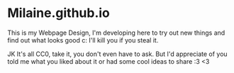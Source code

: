 # Milaine.github.io

This is my Webpage Design, I'm developing here to try out new things and find out what looks good c:
I'll kill you if you steal it.




JK It's all CC0, take it, you don't even have to ask.
But I'd appreciate of you told me what you liked about it or had some cool ideas to share :3 <3
